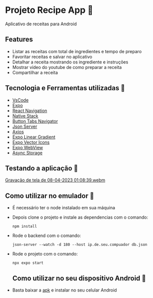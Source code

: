 # Projeto Recipe App :garlic:
Aplicativo de receitas para Android

## Features 
- Listar as receitas com total de ingredientes e tempo de preparo
- Favoritar receitas e salvar no aplicativo
- Detalhar a receita mostrando os ingrediente e instruções
- Mostrar vídeo do youtube de como preparar a receita
- Compartilhar a receita

## Tecnologia e Ferramentas utilizadas :robot:
- [VsCode](https://code.visualstudio.com/)
- [Expo](https://docs.expo.dev/)
- [React Navigation](https://reactnavigation.org/docs/getting-started)
- [Native Stack](https://reactnavigation.org/docs/hello-react-navigation)
- [Button Tabs Navigator](https://reactnavigation.org/docs/bottom-tab-navigator)
- [Json Server](https://github.com/typicode/json-server)
- [Axios](https://www.npmjs.com/package/axios)
- [Expo Linear Gradient](https://docs.expo.dev/versions/latest/sdk/linear-gradient/)
- [Expo Vector Icons](https://docs.expo.dev/guides/icons/)
- [Expo WebView](https://docs.expo.dev/versions/latest/sdk/webview/)
- [Async Storage](https://docs.expo.dev/versions/latest/sdk/async-storage/)

## Testando a aplicação :runner:
[Gravação de tela de 08-04-2023 01:08:39.webm](https://user-images.githubusercontent.com/20332960/230702578-8e350f7f-a965-4c04-be44-510d7fb4d2ce.webm)

## Como utilizar no emulador :iphone:
- É necessário ter o node instalado em sua máquina
  
- Depois clone o projeto e instale as dependencias com o comando:
  ```
  npm install
  ```
- Rode o backend com o comando:
  ```
  json-server --watch -d 180 --host ip.de.seu.compuador db.json  
  ```
- Rode o projeto com o comando:
  ```
  npx expo start
  ```
  ## Como utilizar no seu dispositivo Android :iphone:
- Basta baixar a [apk](#) e instalar no seu celular Android
